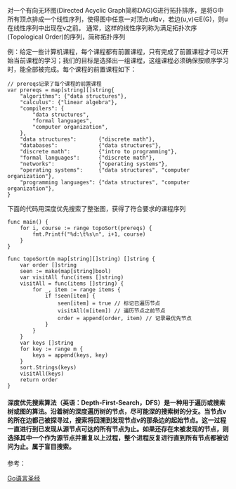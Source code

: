 对一个有向无环图(Directed Acyclic Graph简称DAG)G进行拓扑排序，是将G中所有顶点排成一个线性序列，使得图中任意一对顶点u和v，若边(u,v)∈E(G)，则u在线性序列中出现在v之前。 通常，这样的线性序列称为满足拓扑次序(Topological Order)的序列，简称拓扑序列

例：给定一些计算机课程，每个课程都有前置课程，只有完成了前置课程才可以开始当前课程的学习；我们的目标是选择出一组课程，这组课程必须确保按顺序学习时，能全部被完成。每个课程的前置课程如下：
```
// prereqs记录了每个课程的前置课程
var prereqs = map[string][]string{
    "algorithms": {"data structures"},
    "calculus": {"linear algebra"},
    "compilers": {
        "data structures",
        "formal languages",
        "computer organization",
    },
    "data structures":       {"discrete math"},
    "databases":             {"data structures"},
    "discrete math":         {"intro to programming"},
    "formal languages":      {"discrete math"},
    "networks":              {"operating systems"},
    "operating systems":     {"data structures", "computer organization"},
    "programming languages": {"data structures", "computer organization"},
}
```
下面的代码用深度优先搜索了整张图，获得了符合要求的课程序列
```
func main() {
    for i, course := range topoSort(prereqs) {
        fmt.Printf("%d:\t%s\n", i+1, course)
    }
}

func topoSort(m map[string][]string) []string {
    var order []string
    seen := make(map[string]bool)
    var visitAll func(items []string)
    visitAll = func(items []string) {
        for _, item := range items {
            if !seen[item] { 
                seen[item] = true // 标记已遍历节点
                visitAll(m[item]) // 遍历节点之前节点
                order = append(order, item) // 记录最优先节点
            }
        }
    }
    var keys []string
    for key := range m {
        keys = append(keys, key)
    }
    sort.Strings(keys)
    visitAll(keys)
    return order
}
```

#### 深度优先搜索算法（英语：Depth-First-Search，DFS）是一种用于遍历或搜索树或图的算法。沿着树的深度遍历树的节点，尽可能深的搜索树的分支。当节点v的所在边都己被探寻过，搜索将回溯到发现节点v的那条边的起始节点。这一过程一直进行到已发现从源节点可达的所有节点为止。如果还存在未被发现的节点，则选择其中一个作为源节点并重复以上过程，整个进程反复进行直到所有节点都被访问为止。属于盲目搜索。

参考：

[Go语言圣经](https://docs.hacknode.org/gopl-zh/ch5/ch5-06.html)